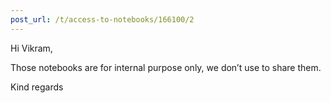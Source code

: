 ```yaml
---
post_url: /t/access-to-notebooks/166100/2
---
```

Hi Vikram,

Those notebooks are for internal purpose only, we don’t use to share them.

Kind regards